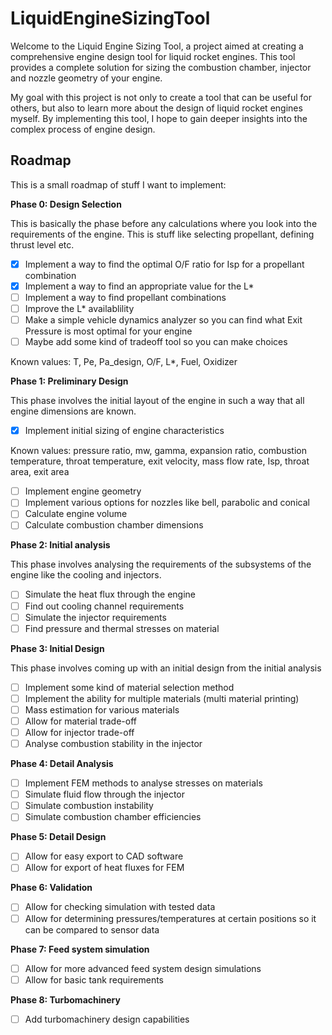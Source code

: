# LiquidEngineSizingTool
Welcome to the Liquid Engine Sizing Tool, a project aimed at creating a comprehensive engine design tool for liquid rocket engines. This tool provides a complete solution for sizing the combustion chamber, injector and nozzle geometry of your engine.

My goal with this project is not only to create a tool that can be useful for others, but also to learn more about the design of liquid rocket engines myself. By implementing this tool, I hope to gain deeper insights into the complex process of engine design.

## Roadmap
This is a small roadmap of stuff I want to implement:

**Phase 0: Design Selection**

This is basically the phase before any calculations where you look into the requirements of the engine. This is stuff like selecting propellant, defining thrust level etc.
- [x] Implement a way to find the optimal O/F ratio for Isp for a propellant combination
- [x] Implement a way to find an appropriate value for the L*
- [ ] Implement a way to find propellant combinations
- [ ] Improve the L* availablility
- [ ] Make a simple vehicle dynamics analyzer so you can find what Exit Pressure is most optimal for your engine
- [ ] Maybe add some kind of tradeoff tool so you can make choices

Known values: T, Pe, Pa_design, O/F, L*, Fuel, Oxidizer

**Phase 1: Preliminary Design**

This phase involves the initial layout of the engine in such a way that all engine dimensions are known. 
- [x] Implement initial sizing of engine characteristics

Known values: pressure ratio, mw, gamma, expansion ratio, combustion temperature, throat temperature, exit velocity, mass flow rate, Isp, throat area, exit area
- [ ] Implement engine geometry
- [ ] Implement various options for nozzles like bell, parabolic and conical
- [ ] Calculate engine volume
- [ ] Calculate combustion chamber dimensions

**Phase 2: Initial analysis**

This phase involves analysing the requirements of the subsystems of the engine like the cooling and injectors.
- [ ] Simulate the heat flux through the engine
- [ ] Find out cooling channel requirements
- [ ] Simulate the injector requirements
- [ ] Find pressure and thermal stresses on material

**Phase 3: Initial Design**

This phase involves coming up with an initial design from the initial analysis
- [ ] Implement some kind of material selection method
- [ ] Implement the ability for multiple materials (multi material printing)
- [ ] Mass estimation for various materials
- [ ] Allow for material trade-off
- [ ] Allow for injector trade-off
- [ ] Analyse combustion stability in the injector

**Phase 4: Detail Analysis**

- [ ] Implement FEM methods to analyse stresses on materials
- [ ] Simulate fluid flow through the injector
- [ ] Simulate combustion instability
- [ ] Simulate combustion chamber efficiencies

**Phase 5: Detail Design**

- [ ] Allow for easy export to CAD software
- [ ] Allow for export of heat fluxes for FEM

**Phase 6: Validation**

- [ ] Allow for checking simulation with tested data
- [ ] Allow for determining pressures/temperatures at certain positions so it can be compared to sensor data

**Phase 7: Feed system simulation**
- [ ] Allow for more advanced feed system design simulations
- [ ] Allow for basic tank requirements

**Phase 8: Turbomachinery**
- [ ] Add turbomachinery design capabilities
